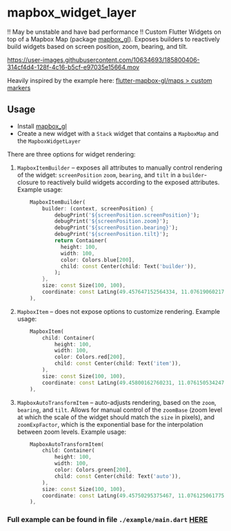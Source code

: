 # mapbox_widget_layer

!! May be unstable and have bad performance !!
Custom Flutter Widgets on top of a Mapbox Map (package [mapbox_gl](https://pub.dev/packages/mapbox_gl)). Exposes builders to reactively build widgets based on screen position, zoom, bearing, and tilt.


https://user-images.githubusercontent.com/10634693/185800406-314cf4d4-128f-4c16-b5cf-e97035e15664.mov


Heavily inspired by the example here: [flutter-mapbox-gl/maps > custom markers](https://github.com/flutter-mapbox-gl/maps/blob/master/example/lib/custom_marker.dart)

## Usage

- Install [mapbox_gl](https://pub.dev/packages/mapbox_gl)
- Create a new widget with a `Stack` widget that contains a `MapboxMap` and the `MapboxWidgetLayer`

There are three options for widget rendering:

1) `MapboxItemBuilder` – exposes all attributes to manually control rendering of the widget: `screenPosition` `zoom`, `bearing`, and `tilt` in a `builder`-closure to reactively build widgets according to the exposed attributes.
    Example usage:  

    ```dart
        MapboxItemBuilder(
            builder: (context, screenPosition) {
                debugPrint('${screenPosition.screenPosition}');
                debugPrint('${screenPosition.zoom}');
                debugPrint('${screenPosition.bearing}');
                debugPrint('${screenPosition.tilt}');
                return Container(
                  height: 100,
                  width: 100,
                  color: Colors.blue[200],
                  child: const Center(child: Text('builder')),
                );
            },
            size: const Size(100, 100),
            coordinate: const LatLng(49.457647152564334, 11.076190602176172),
        ),
    ```

2) `MapboxItem` – does not expose options to customize rendering.
    Example usage:

    ```dart
        MapboxItem(
            child: Container(
                height: 100,
                width: 100,
                color: Colors.red[200],
                child: const Center(child: Text('item')),
            ),
            size: const Size(100, 100),
            coordinate: const LatLng(49.45800162760231, 11.076150534247994),
        ),
    ```

3) `MapboxAutoTransformItem` – auto-adjusts rendering, based on the `zoom`, `bearing`, and `tilt`. Allows for manual control of the `zoomBase` (zoom level at which the scale of the widget should match the `size` in pixels), and `zoomExpFactor`, which is the exponential base for the interpolation between zoom levels.
    Example usage:

    ```dart
        MapboxAutoTransformItem(
            child: Container(
                height: 100,
                width: 100,
                color: Colors.green[200],
                child: const Center(child: Text('auto')),
            ),
            size: const Size(100, 100),
            coordinate: const LatLng(49.45750295375467, 11.076125061775054),
        ),
    ```

### Full example can be found in file `./example/main.dart` [HERE](https://pub.dev/packages/mapbox_widget_layer/example)
